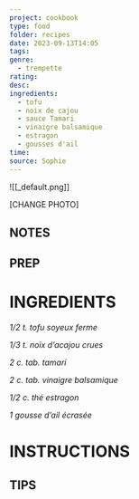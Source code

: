 ```yaml
---
project: cookbook
type: food
folder: recipes
date: 2023-09-13T14:05
tags: 
genre:
  - trempette
rating: 
desc: 
ingredients:
  - tofu
  - noix de cajou
  - sauce Tamari
  - vinaigre balsamique
  - estragon
  - gousses d'ail
time: 
source: Sophie
---
```


![[_default.png]]

[CHANGE PHOTO]


## NOTES




## PREP


# INGREDIENTS

_1/2 t. tofu soyeux ferme_

_1/3 t. noix d’acajou crues_

_2 c. tab. tamari_

_2 c. tab. vinaigre balsamique_

_1/2 c. thé estragon_

_1 gousse d’ail écrasée_


# INSTRUCTIONS


## TIPS



